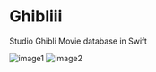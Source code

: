 # Ghibliii
Studio Ghibli Movie database in Swift

![image1](/Images/image1.png)
![image2](/Images/image2.png)